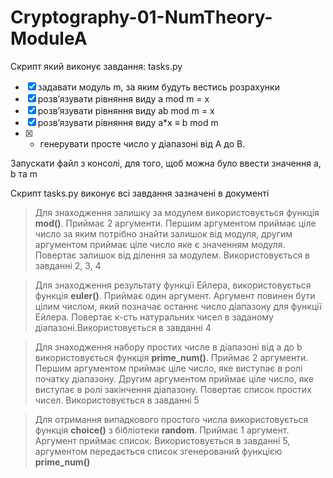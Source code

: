 # Cryptography-01-NumTheory-ModuleA
 
Скрипт який виконує завдання: tasks.py

- [x] задавати модуль m, за яким будуть вестись розрахунки
- [x] розв’язувати рівняння виду  a mod m = x
- [x] розв’язувати рівняння виду ab mod m = x
- [x] розв’язувати рівняння виду  a*x ≡ b mod m
- [x] * генерувати просте число у діапазоні від A до B.

Запускати файл з консолі, для того, щоб можна було ввести значення a, b та m

Скрипт tasks.py виконує всі завдання зазначені в документі

> Для знаходження залишку за модулем використовується функція **mod()**. Приймає 2 аргументи. Першим аргументом приймає ціле число за яким потрібно знайти залишок від модуля, другим аргументом приймає ціле число яке є значенням модуля. Повертає залишок від ділення за модулем. Використовується в завданні 2, 3, 4

> Для знаходження результату функції Ейлера, використовується функція **euler()**. Приймає один аргумент. Аргумент повинен бути цілим числом, який позначає останнє число діапазону для функції Ейлера. Повертає к-сть натуральних чисел в заданому діапазоні.Використовується в завданні 4

> Для знаходження набору простих числе в діапазоні від а до b використовується функція **prime_num()**. Приймає 2 аргументи. Першим аргументом приймає ціле число, яке виступає в ролі початку діапазону. Другим аргументом приймає ціле число, яке виступає в ролі закінчення діапазону. Повертає список простих чисел. Використовується в завданні 5

> Для отримання випадкового простого числа використовується функція **choice()** з бібліотеки **random**. Приймає 1 аргумент. Аргумент приймає список. Використовується в завданні 5, аргументом передається список згенерований функцією **prime_num()**